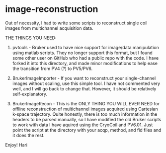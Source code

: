 # image-reconstruction

Out of necessity, I had to write some scripts to reconstruct single coil images from multichannel acquisition data.


THE THINGS YOU NEED:

1. pvtools - Bruker used to have nice support for image/data manipulation using matlab scripts. They no longer support this format, but I found some other user on GitHub who had a public repo with the code. I have forked it into this directory, and made minor modifications to help ease the transition from PV4 (?) to PV5/PV6.

2. BrukerImageImporter - If you want to reconstruct your single-channel images without scaling, use this simple tool. I have not commented very well, and I will go back to change that. However, it should be relatively self-explanatory.

3. BrukerImageRecon - This is the ONLY THING YOU WILL EVER NEED for offline reconstruction of multichannel images acquired using Cartesian k-space trajectory. Quite honestly, there is too much information in the headers to be parsed manually, so I have modified the old Bruker scripts to work with data I have aquired using the CryoCoil and PV6.01. Just point the script at the directory with your acqp, method, and fid files and it does the rest.


Enjoy!
Hari
